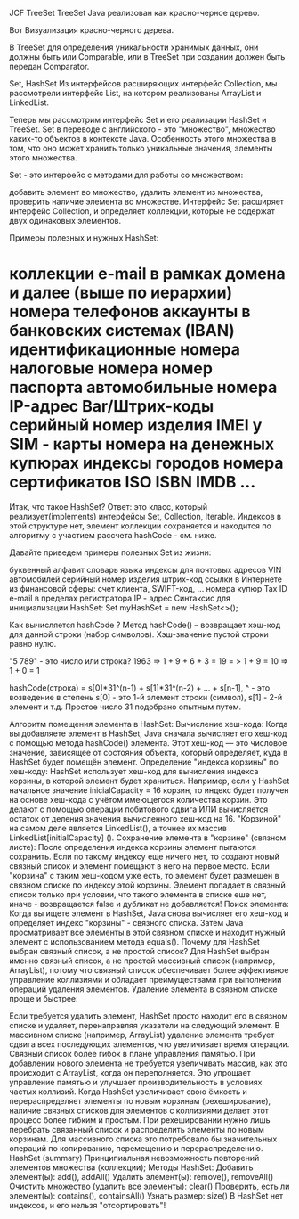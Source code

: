JCF
TreeSet
TreeSet Java реализован как красно-черное дерево.

Вот Визуализация красно-черного дерева.

В TreeSet для определения уникальности хранимых данных, они должны быть или Comparable, или в TreeSet при создании должен быть передан Comparator.

Set, HashSet
Из интерфейсов расширяющих интерфейс Collection, мы рассмотрели интерфейс List, на котором реализованы ArrayList и LinkedList.

Теперь мы рассмотрим интерфейс Set и его реализации HashSet и TreeSet. Set в переводе с английского - это "множество", множество каких-то объектов в контексте Java. Особенность этого множества в том, что оно может хранить только уникальные значения, элементы этого множества.

Set - это интерфейс с методами для работы со множеством:

добавить элемент во множество,
удалить элемент из множества,
проверить наличие элемента во множестве.
Интерфейс Set расширяет интерфейс Collection, и определяет коллекции, которые не содержат двух одинаковых элементов.

Примеры полезных и нужных HashSet:

коллекции e-mail в рамках домена и далее (выше по иерархии)
номера телефонов
аккаунты в банковских системах (IBAN)
идентификационные номера
налоговые номера
номер паспорта
автомобильные номера
IP-адрес
Bar/Штрих-коды
серийный номер изделия
IMEI у SIM - карты
номера на денежных купюрах
индексы городов
номера сертификатов ISO
ISBN
IMDB
...
=============================================================

Итак, что такое HashSet? Ответ: это класс, который реализует(implements) интерфейсы Set, Collection, Iterable.
Индексов в этой структуре нет, элемент коллекции сохраняется и находится по алгоритму с участием рассчета hashCode - см. ниже.

Давайте приведем примеры полезных Set из жизни:

буквенный алфавит
словарь языка
индексы для почтовых адресов
VIN автомобилей
серийный номер изделия
штрих-код
ссылки в Интернете
из финансовой сферы: счет клиента, SWIFT-код, ...
номера купюр
Tax ID
e-mail в пределах регистратора
IP - адрес
Синтаксис для инициализации HashSet: Set<Type> myHashSet = new HashSet<>();

Как вычисляется hashCode ?
Метод hashCode() – возвращает хэш-код для данной строки (набор символов). Хэш-значение пустой строки равно нулю.

"5 789" - это число или строка? 1963 => 1 + 9 + 6 + 3 = 19 = > 1 + 9 = 10 => 1 + 0 = 1

hashCode(строка) = s[0]*31^(n-1) + s[1]*31^(n-2) + ... + s[n-1], ^ - это возведение в степень s[0] - это 1-й элемент строки (символ), s[1] - 2-й элемент и т.д. Простое число 31 подобрано опытным путем.

Алгоритм помещения элемента в HashSet:
Вычисление хеш-кода: Когда вы добавляете элемент в HashSet, Java сначала вычисляет его хеш-код с помощью метода hashCode() элемента. Этот хеш-код — это числовое значение, зависящее от состояния объекта, который определяет, куда в HashSet будет помещён элемент.
Определение "индекса корзины" по хеш-коду: HashSet использует хеш-код для вычисления индекса корзины, в которой элемент будет храниться. Например, если у HashSet начальное значение inicialCapacity = 16 корзин, то индекс будет получен на основе хеш-кода с учётом имеющегося количества корзин. Это делают с помощью операции побитового сдвига ИЛИ вычисляется остаток от деления значения вычисленного хеш-код на 16. "Корзиной" на самом деле является LinkedList(), а точнее их массив LinkedList[initialCapacity] ().
Сохранение элемента в "корзине" (связном листе): После определения индекса корзины элемент пытаются сохранить. Если по такому индексу еще ничего нет, то создают новый связный список и элемент помещают в него на первое место. Если "корзина" с таким хеш-кодом уже есть, то элемент будет размещен в связном списке по индексу этой корзины. Элемент попадает в связный список только при условии, что такого элемента в списке еше нет, иначе - возвращается false и дубликат не добавляется!
Поиск элемента: Когда вы ищете элемент в HashSet, Java снова вычисляет его хеш-код и определяет индекс "корзины" - связного списка. Затем Java просматривает все элементы в этой связном списке и находит нужный элемент с использованием метода equals().
Почему для HashSet выбран связный список, а не простой список?
Для HashSet выбран именно связный список, а не простой массивный список (например, ArrayList), потому что связный список обеспечивает более эффективное управление коллизиями и обладает преимуществами при выполнении операций удаления элементов. Удаление элемента в связном списке проще и быстрее:

Если требуется удалить элемент, HashSet просто находит его в связном списке и удаляет, перенаправляя указатели на следующий элемент.
В массивном списке (например, ArrayList) удаление элемента требует сдвига всех последующих элементов, что увеличивает время операции. Связный список более гибок в плане управления памятью. При добавлении нового элемента не требуется увеличивать массив, как это происходит с ArrayList, когда он переполняется. Это упрощает управление памятью и улучшает производительность в условиях частых коллизий. Когда HashSet увеличивает свою ёмкость и перераспределяет элементы по новым корзинам (рехеширование), наличие связных списков для элементов с коллизиями делает этот процесс более гибким и простым.
При рехешировании нужно лишь перебрать связанный список и распределить элементы по новым корзинам.
Для массивного списка это потребовало бы значительных операций по копированию, перемещению и перераспределению.
HashSet (summary)
Принципиальная невозможность повторений элементов множества (коллекции);
Методы HashSet:
Добавить элемент(ы): add(), addAll()
Удалить элемент(ы): remove(), removeAll()
Очистить множество (удалить все элементы): clear()
Проверить, есть ли элемент(ы): contains(), containsAll()
Узнать размер: size()
В HashSet нет индексов, и его нельзя "отсортировать"!